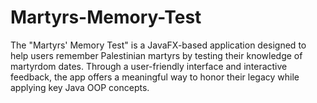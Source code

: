 # Martyrs-Memory-Test
 The "Martyrs' Memory Test" is a JavaFX-based application designed to help users remember Palestinian martyrs by testing their knowledge of martyrdom dates. Through a user-friendly interface and interactive feedback, the app offers a meaningful way to honor their legacy while applying key Java OOP concepts.

